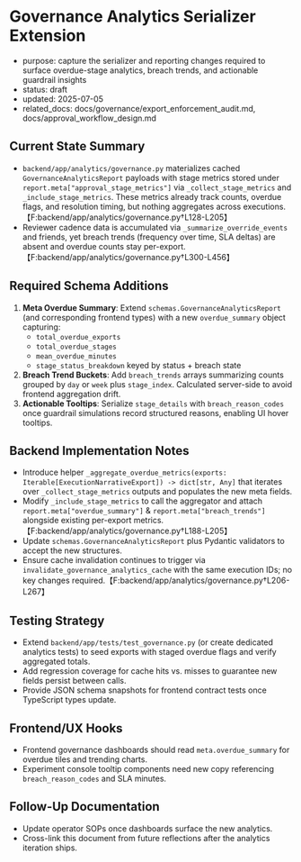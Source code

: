 # Governance Analytics Serializer Extension

- purpose: capture the serializer and reporting changes required to surface overdue-stage analytics, breach trends, and actionable guardrail insights
- status: draft
- updated: 2025-07-05
- related_docs: docs/governance/export_enforcement_audit.md, docs/approval_workflow_design.md

## Current State Summary
- `backend/app/analytics/governance.py` materializes cached `GovernanceAnalyticsReport` payloads with stage metrics stored under `report.meta["approval_stage_metrics"]` via `_collect_stage_metrics` and `_include_stage_metrics`. These metrics already track counts, overdue flags, and resolution timing, but nothing aggregates across executions.【F:backend/app/analytics/governance.py†L128-L205】
- Reviewer cadence data is accumulated via `_summarize_override_events` and friends, yet breach trends (frequency over time, SLA deltas) are absent and overdue counts stay per-export.【F:backend/app/analytics/governance.py†L300-L456】

## Required Schema Additions
1. **Meta Overdue Summary**: Extend `schemas.GovernanceAnalyticsReport` (and corresponding frontend types) with a new `overdue_summary` object capturing:
   - `total_overdue_exports`
   - `total_overdue_stages`
   - `mean_overdue_minutes`
   - `stage_status_breakdown` keyed by status + breach state
2. **Breach Trend Buckets**: Add `breach_trends` arrays summarizing counts grouped by `day` or `week` plus `stage_index`. Calculated server-side to avoid frontend aggregation drift.
3. **Actionable Tooltips**: Serialize `stage_details` with `breach_reason_codes` once guardrail simulations record structured reasons, enabling UI hover tooltips.

## Backend Implementation Notes
- Introduce helper `_aggregate_overdue_metrics(exports: Iterable[ExecutionNarrativeExport]) -> dict[str, Any]` that iterates over `_collect_stage_metrics` outputs and populates the new meta fields.
- Modify `_include_stage_metrics` to call the aggregator and attach `report.meta["overdue_summary"]` & `report.meta["breach_trends"]` alongside existing per-export metrics.【F:backend/app/analytics/governance.py†L188-L205】
- Update `schemas.GovernanceAnalyticsReport` plus Pydantic validators to accept the new structures.
- Ensure cache invalidation continues to trigger via `invalidate_governance_analytics_cache` with the same execution IDs; no key changes required.【F:backend/app/analytics/governance.py†L206-L267】

## Testing Strategy
- Extend `backend/app/tests/test_governance.py` (or create dedicated analytics tests) to seed exports with staged overdue flags and verify aggregated totals.
- Add regression coverage for cache hits vs. misses to guarantee new fields persist between calls.
- Provide JSON schema snapshots for frontend contract tests once TypeScript types update.

## Frontend/UX Hooks
- Frontend governance dashboards should read `meta.overdue_summary` for overdue tiles and trending charts.
- Experiment console tooltip components need new copy referencing `breach_reason_codes` and SLA minutes.

## Follow-Up Documentation
- Update operator SOPs once dashboards surface the new analytics.
- Cross-link this document from future reflections after the analytics iteration ships.
